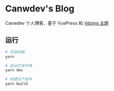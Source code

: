 # Canwdev's Blog

Canwdev 个人博客，基于 VuePress 和 [Vdoing 主题](https://github.com/xugaoyi/vuepress-theme-vdoing)

## 运行

```sh
# 安装依赖
yarn

# 启动开发环境
yarn dev

# 构建生产版本
yarn build
```


